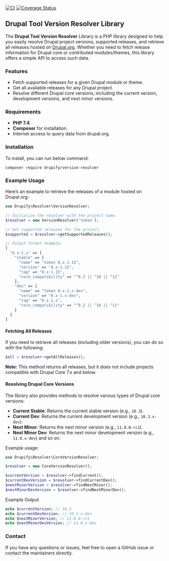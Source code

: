[![CI](https://github.com/grasmash/yaml-expander/actions/workflows/php.yml/badge.svg)](https://github.com/vishalkhode1/version-resolver/actions/workflows/ci.yml) [![Coverage Status](https://coveralls.io/repos/github/vishalkhode1/version-resolver/badge.svg)](https://coveralls.io/github/vishalkhode1/version-resolver)

## Drupal Tool Version Resolver Library

The **Drupal Tool Version Resolver** Library is a PHP library designed to help you
easily resolve Drupal project versions, supported releases, and retrieve all releases hosted
on [Drupal.org](https://www.drupal.org/). Whether you need to fetch release information for Drupal core or
contributed modules/themes, this library offers a simple API to access such data.

### Features
- Fetch supported releases for a given Drupal module or theme.
- Get all available releases for any Drupal project.
- Resolve different Drupal core versions, including the current version, development versions, and next minor versions.

### Requirements
- **PHP 7.4**.
- **Composer** for installation.
- Internet access to query data from drupal.org.

### Installation
To install, you can run below command:

```shell
composer require drupify/version-resolver
```

### Example Usage
Here’s an example to retrieve the releases of a module hosted on Drupal.org:

```php
use Drupify\Resolver\VersionResolver;

// Initialize the resolver with the project name.
$resolver = new VersionResolver('token');

// Get supported releases for the project.
$supported = $resolver->getSupportedReleases();

// Output format example:
[
  "8.x-1.x" => [
    "stable" => [
      "name" => "token 8.x-1.15",
      "version" => "8.x-1.15",
      "tag" => "8.x-1.15",
      "core_compatibility" => "^9.2 || ^10 || ^11"
    ],
    "dev" => [
      "name" => "token 8.x-1.x-dev",
      "version" => "8.x-1.x-dev",
      "tag" => "8.x-1.x",
      "core_compatibility" => "^9.2 || ^10 || ^11"
    ]
  ]
]
```
#### Fetching All Releases
If you need to retrieve all releases (including older versions), you can do so with the following:

```php
$all = $resolver->getAllReleases();
```
**Note:** This method returns all releases, but it does not include projects compatible with Drupal Core 7.x and below.

#### Resolving Drupal Core Versions
The library also provides methods to resolve various types of Drupal core versions:

- **Current Stable**: Returns the current stable version (e.g., `10.3`).
- **Current Dev**: Returns the current development version (e.g., `10.3.x-dev`).
- **Next Minor**: Returns the next minor version (e.g., `11.0.0-rc1`).
- **Next Minor Dev**: Returns the next minor development version (e.g., `11.0.x-dev`) and so on.

Example usage:
```php
use Drupify\Resolver\CoreVersionResolver;

$resolver = new CoreVersionResolver();

$currentVersion = $resolver->findCurrent();
$currentDevVersion = $resolver->findCurrentDev();
$nextMinorVersion = $resolver->findNextMinor();
$nextMinorDevVersion = $resolver->findNextMinorDev();
```

Example Output
```php
echo $currentVersion; // 10.3
echo $currentDevVersion; // 10.3.x-dev
echo $nextMinorVersion; // 11.0.0-rc1
echo $nextMinorDevVersion; // 11.0.x-dev
```

### Contact
If you have any questions or issues, feel free to open a GitHub issue or contact the maintainers directly.